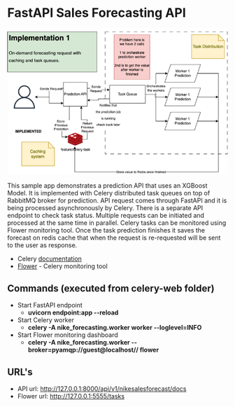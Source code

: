 # FastAPI Sales Forecasting API

![fastapi-redis](/img/architecture.png)

This sample app demonstrates a prediction API that uses an XGBoost Model. It is implemented with Celery distributed task queues on top of RabbitMQ broker for prediction. API request comes through FastAPI and it is being processed asynchronously by Celery. There is a separate API endpoint to check task status. Multiple requests can be initiated and processed at the same time in parallel. Celery tasks can be monitored using Flower monitoring tool. Once the task prediction finishes it saves the forecast on redis cache that when the request is re-requested will be sent to the user as response.


* Celery [documentation](https://docs.celeryproject.org/en/stable/index.html)
* [Flower](https://flower.readthedocs.io/en/latest/) - Celery monitoring tool

## Commands (executed from celery-web folder)

* Start FastAPI endpoint
  * **uvicorn endpoint:app --reload**
* Start Celery worker
  * **celery -A nike_forecasting.worker worker --loglevel=INFO**
* Start Flower monitoring dashboard
  * **celery -A nike_forecasting.worker --broker=pyamqp://guest@localhost// flower**

## URL's

* API url: http://127.0.0.1:8000/api/v1/nikesalesforecast/docs
* Flower url: http://127.0.0.1:5555/tasks